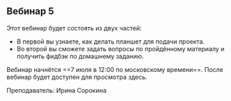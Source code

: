 ## Вебинар 5

Этот вебинар будет состоять из двух частей:

- В первой вы узнаете, как делать планшет для подачи проекта.
- Во второй вы сможете задать вопросы по пройдённому материалу и получить фидбэк по домашнему заданию.

Вебинар начнётся ==7 июля в 12:00 по московскому времени==. После вебинар будет доступен для просмотра здесь.

Преподаватель: Ирина Сорокина
